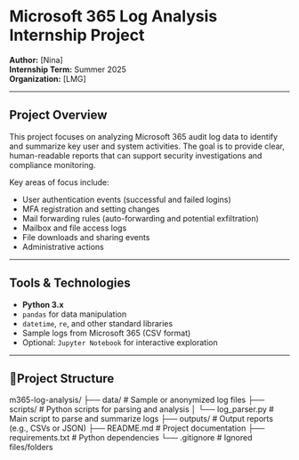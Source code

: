 # Microsoft 365 Log Analysis Internship Project

**Author:** [Nina]  
**Internship Term:** Summer 2025   
**Organization:** [LMG]

---

##  Project Overview

This project focuses on analyzing Microsoft 365 audit log data to identify and summarize key user and system activities. The goal is to provide clear, human-readable reports that can support security investigations and compliance monitoring. 

Key areas of focus include:

- User authentication events (successful and failed logins)
- MFA registration and setting changes
- Mail forwarding rules (auto-forwarding and potential exfiltration)
- Mailbox and file access logs
- File downloads and sharing events
- Administrative actions

---

##  Tools & Technologies

- **Python 3.x**
- `pandas` for data manipulation
- `datetime`, `re`, and other standard libraries
- Sample logs from Microsoft 365 (CSV format)
- Optional: `Jupyter Notebook` for interactive exploration

---

## 📁Project Structure
m365-log-analysis/
├── data/ # Sample or anonymized log files
├── scripts/ # Python scripts for parsing and analysis
│ └── log_parser.py # Main script to parse and summarize logs
├── outputs/ # Output reports (e.g., CSVs or JSON)
├── README.md # Project documentation
├── requirements.txt # Python dependencies
└── .gitignore # Ignored files/folders
